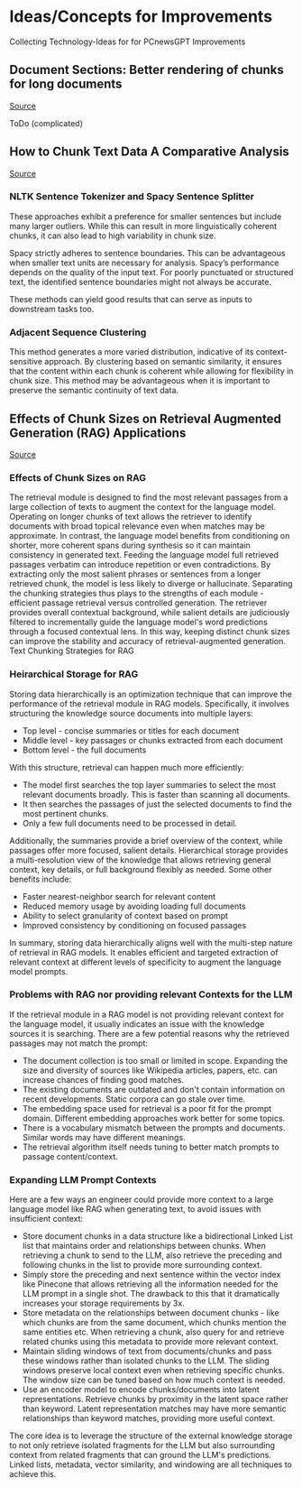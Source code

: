 # Ideas/Concepts for Improvements

Collecting Technology-Ideas for for PCnewsGPT Improvements

## Document Sections: Better rendering of chunks for long documents

[Source](https://community.openai.com/t/document-sections-better-rendering-of-chunks-for-long-documents/329066)

ToDo (complicated)

## How to Chunk Text Data A Comparative Analysis

[Source](https://towardsdatascience.com/how-to-chunk-text-data-a-comparative-analysis-3858c4a0997a)

### NLTK Sentence Tokenizer and Spacy Sentence Splitter

These approaches exhibit a preference for smaller sentences but include many larger outliers. While this can result in more linguistically coherent chunks, it can also lead to high variability in chunk size.

Spacy strictly adheres to sentence boundaries. This can be advantageous when smaller text units are necessary for analysis. Spacy’s performance depends on the quality of the input text. For poorly punctuated or structured text, the identified sentence boundaries might not always be accurate.

These methods can yield good results that can serve as inputs to downstream tasks too.

### Adjacent Sequence Clustering

This method generates a more varied distribution, indicative of its context-sensitive approach. By clustering based on semantic similarity, it ensures that the content within each chunk is coherent while allowing for flexibility in chunk size. This method may be advantageous when it is important to preserve the semantic continuity of text data.

## Effects of Chunk Sizes on Retrieval Augmented Generation (RAG) Applications

[Source](https://reframe.is/wiki/Effects-of-Chunk-Sizes-on-Retrieval-Augmented-Generation-RAG-Applications-8b728c36d005434dba39ad19be9b82cc/?pvs=4)

### Effects of Chunk Sizes on RAG

The retrieval module is designed to find the most relevant passages from a large collection of texts to augment the context for the language model. Operating on longer chunks of text allows the retriever to identify documents with broad topical relevance even when matches may be approximate. In contrast, the language model benefits from conditioning on shorter, more coherent spans during synthesis so it can maintain consistency in generated text.
Feeding the language model full retrieved passages verbatim can introduce repetition or even contradictions. By extracting only the most salient phrases or sentences from a longer retrieved chunk, the model is less likely to diverge or hallucinate. Separating the chunking strategies thus plays to the strengths of each module - efficient passage retrieval versus controlled generation. The retriever provides overall contextual background, while salient details are judiciously filtered to incrementally guide the language model's word predictions through a focused contextual lens. In this way, keeping distinct chunk sizes can improve the stability and accuracy of retrieval-augmented generation.
Text Chunking Strategies for RAG

### Heirarchical Storage for RAG

Storing data hierarchically is an optimization technique that can improve the performance of the retrieval module in RAG models. Specifically, it involves structuring the knowledge source documents into multiple layers:

+ Top level - concise summaries or titles for each document
+ Middle level - key passages or chunks extracted from each document
+ Bottom level - the full documents

With this structure, retrieval can happen much more efficiently:

+ The model first searches the top layer summaries to select the most relevant documents broadly. This is faster than scanning all documents.
+ It then searches the passages of just the selected documents to find the most pertinent chunks.
+ Only a few full documents need to be processed in detail.

Additionally, the summaries provide a brief overview of the context, while passages offer more focused, salient details.
Hierarchical storage provides a multi-resolution view of the knowledge that allows retrieving general context, key details, or full background flexibly as needed.
Some other benefits include:

+ Faster nearest-neighbor search for relevant content
+ Reduced memory usage by avoiding loading full documents
+ Ability to select granularity of context based on prompt
+ Improved consistency by conditioning on focused passages

In summary, storing data hierarchically aligns well with the multi-step nature of retrieval in RAG models. It enables efficient and targeted extraction of relevant context at different levels of specificity to augment the language model prompts.

### Problems with RAG nor providing relevant Contexts for the LLM

If the retrieval module in a RAG model is not providing relevant context for the language model, it usually indicates an issue with the knowledge sources it is searching. There are a few potential reasons why the retrieved passages may not match the prompt:

+ The document collection is too small or limited in scope. Expanding the size and diversity of sources like Wikipedia articles, papers, etc. can increase chances of finding good matches.
+ The existing documents are outdated and don't contain information on recent developments. Static corpora can go stale over time.
+ The embedding space used for retrieval is a poor fit for the prompt domain. Different embedding approaches work better for some topics.
+ There is a vocabulary mismatch between the prompts and documents. Similar words may have different meanings.
+ The retrieval algorithm itself needs tuning to better match prompts to passage content/context.

### Expanding LLM Prompt Contexts

Here are a few ways an engineer could provide more context to a large language model like RAG when generating text, to avoid issues with insufficient context:

+ Store document chunks in a data structure like a bidirectional Linked List list that maintains order and relationships between chunks. When retrieving a chunk to send to the LLM, also retrieve the preceding and following chunks in the list to provide more surrounding context.
+ Simply store the preceding and next sentence within the vector index like Pinecone that allows retrieving all the information needed for the LLM prompt in a single shot. The drawback to this that it dramatically increases your storage requirements by 3x.
+ Store metadata on the relationships between document chunks - like which chunks are from the same document, which chunks mention the same entities etc. When retrieving a chunk, also query for and retrieve related chunks using this metadata to provide more relevant context.
+ Maintain sliding windows of text from documents/chunks and pass these windows rather than isolated chunks to the LLM. The sliding windows preserve local context even when retrieving specific chunks. The window size can be tuned based on how much context is needed.
+ Use an encoder model to encode chunks/documents into latent representations. Retrieve chunks by proximity in the latent space rather than keyword. Latent representation matches may have more semantic relationships than keyword matches, providing more useful context.

The core idea is to leverage the structure of the external knowledge storage to not only retrieve isolated fragments for the LLM but also surrounding context from related fragments that can ground the LLM's predictions. Linked lists, metadata, vector similarity, and windowing are all techniques to achieve this.